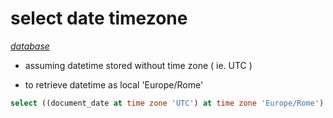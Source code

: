 # select date timezone

*[database](../README.md#database)*

- assuming datetime stored without time zone ( ie. UTC )

- to retrieve datetime as local 'Europe/Rome'

```sql
select ((document_date at time zone 'UTC') at time zone 'Europe/Rome') from document
```
